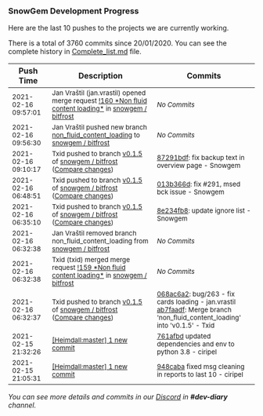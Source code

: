 
### SnowGem Development Progress

Here are the last 10 pushes to the projects we are currently working.

There is a total of 3760 commits since 20/01/2020. You can see the complete history in
 [Complete_list.md](Complete_list.md) file.

| Push Time | Description | Commits |
| --- | --- | --- |
| <sub>2021-02-16 09:57:01</sub> | <sub>Jan Vraštil (jan.vrastil) opened merge request [\!160 \*Non fluid content loading\*](https://gitlab.com/snowgem/bitfrost/-/merge_requests/160) in [snowgem / bitfrost](https://gitlab.com/snowgem/bitfrost)</sub> | <sub>_No Commits_</sub> |
| <sub>2021-02-16 09:56:30</sub> | <sub>Jan Vraštil pushed new branch [non\_fluid\_content\_loading](https://gitlab.com/snowgem/bitfrost/commits/non_fluid_content_loading) to [snowgem / bitfrost](https://gitlab.com/snowgem/bitfrost)</sub> | <sub>_No Commits_</sub> |
| <sub>2021-02-16 09:10:17</sub> | <sub>Txid pushed to branch [v0\.1\.5](https://gitlab.com/snowgem/bitfrost/commits/v0.1.5) of [snowgem / bitfrost](https://gitlab.com/snowgem/bitfrost) ([Compare changes](https://gitlab.com/snowgem/bitfrost/compare/013b366d037ca471b006a3e2d0a42076c387c44e...87291bdf8d48755d5bebf2514b9ac6c6764107ad))</sub> | <sub>[87291bdf](https://gitlab.com/snowgem/bitfrost/-/commit/87291bdf8d48755d5bebf2514b9ac6c6764107ad): fix backup text in overview page - Snowgem</sub> |
| <sub>2021-02-16 06:48:51</sub> | <sub>Txid pushed to branch [v0\.1\.5](https://gitlab.com/snowgem/bitfrost/commits/v0.1.5) of [snowgem / bitfrost](https://gitlab.com/snowgem/bitfrost) ([Compare changes](https://gitlab.com/snowgem/bitfrost/compare/8e234fb811b48e5be19c25dfd50c3b2436436275...013b366d037ca471b006a3e2d0a42076c387c44e))</sub> | <sub>[013b366d](https://gitlab.com/snowgem/bitfrost/-/commit/013b366d037ca471b006a3e2d0a42076c387c44e): fix #291, msed bck issue - Snowgem</sub> |
| <sub>2021-02-16 06:35:10</sub> | <sub>Txid pushed to branch [v0\.1\.5](https://gitlab.com/snowgem/bitfrost/commits/v0.1.5) of [snowgem / bitfrost](https://gitlab.com/snowgem/bitfrost) ([Compare changes](https://gitlab.com/snowgem/bitfrost/compare/ab7faadf8c5bb28407a3608bed40b1a3a0179168...8e234fb811b48e5be19c25dfd50c3b2436436275))</sub> | <sub>[8e234fb8](https://gitlab.com/snowgem/bitfrost/-/commit/8e234fb811b48e5be19c25dfd50c3b2436436275): update ignore list - Snowgem</sub> |
| <sub>2021-02-16 06:32:38</sub> | <sub>Jan Vraštil removed branch non_fluid_content_loading from [snowgem / bitfrost](https://gitlab.com/snowgem/bitfrost)</sub> | <sub>_No Commits_</sub> |
| <sub>2021-02-16 06:32:38</sub> | <sub>Txid (txid) merged merge request [\!159 \*Non fluid content loading\*](https://gitlab.com/snowgem/bitfrost/-/merge_requests/159) in [snowgem / bitfrost](https://gitlab.com/snowgem/bitfrost)</sub> | <sub>_No Commits_</sub> |
| <sub>2021-02-16 06:32:37</sub> | <sub>Txid pushed to branch [v0\.1\.5](https://gitlab.com/snowgem/bitfrost/commits/v0.1.5) of [snowgem / bitfrost](https://gitlab.com/snowgem/bitfrost) ([Compare changes](https://gitlab.com/snowgem/bitfrost/compare/f78416986e19d9e74514a33522121897287c8ae5...ab7faadf8c5bb28407a3608bed40b1a3a0179168))</sub> | <sub>[068ac6a2](https://gitlab.com/snowgem/bitfrost/-/commit/068ac6a266393f24c3f51544fa8aa0ce75069d4b): bug/263 - fix cards loading - jan.vrastil<br>[ab7faadf](https://gitlab.com/snowgem/bitfrost/-/commit/ab7faadf8c5bb28407a3608bed40b1a3a0179168): Merge branch 'non_fluid_content_loading' into 'v0.1.5' - Txid</sub> |
| <sub>2021-02-15 21:32:26</sub> | <sub>[[Heimdall:master] 1 new commit](https://github.com/ciripel/Heimdall/commit/761afbdc4d96f7912fb1978166d144493c3a88fe)</sub> | <sub>[761afbd](https://github.com/ciripel/Heimdall/commit/761afbdc4d96f7912fb1978166d144493c3a88fe) updated dependencies and env to python 3.8 - ciripel</sub> |
| <sub>2021-02-15 21:05:31</sub> | <sub>[[Heimdall:master] 1 new commit](https://github.com/ciripel/Heimdall/commit/948cabacba3aec7706880be6b3a5c3f1b98c5bff)</sub> | <sub>[948caba](https://github.com/ciripel/Heimdall/commit/948cabacba3aec7706880be6b3a5c3f1b98c5bff) fixed msg cleaning in reports to last 10 - ciripel</sub> |

_You can see more details and commits in our [Discord](https://discord.gg/zumGnbg) in **#dev-diary** channel._
